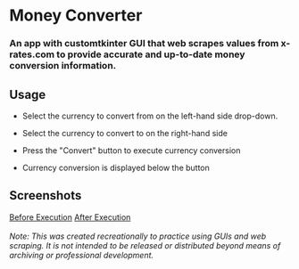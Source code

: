# Money Converter

### An app with customtkinter GUI that web scrapes values from x-rates.com to provide accurate and up-to-date money conversion information.

## Usage
- Select the currency to convert from on the left-hand side drop-down.

- Select the currency to convert to on the right-hand side

- Press the "Convert" button to execute currency conversion

- Currency conversion is displayed below the button

## Screenshots
[Before Execution](/MoneyConverterGUI/screenshots/beforeentry.png)
[After Execution](/MoneyConverterGUI/screenshots/afterentry.png)
\
\
*Note: This was created recreationally to practice using GUIs and web scraping. It is not intended to be released or distributed beyond means of archiving or professional development.*
